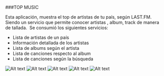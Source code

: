 ###TOP MUSIC

Esta aplicación, muestra el top de artistas de tu país, según LAST.FM. Siendo un servicio que permite conocer artistas , album, track de manera de tallada. 
 Se consumió los siguientes servicios:
* Lista de artistas de un país
* Información detallada de los artistas
* Lista de albums según el artista
* Lista de canciones respecto al album
* Lista de canciones según la búsqueda

![Alt text](readme_image/01.png "Top de artistas")
![Alt text](readme_image/02.png "Detale de artistas")
![Alt text](readme_image/03.png "Lista de albums")
![Alt text](readme_image/04.png "Lista de pistas")
![Alt text](readme_image/05.png "Búsqueda de artistas, canciones")